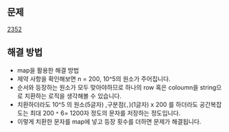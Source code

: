 ## 문제

[2352](https://leetcode.com/problems/equal-row-and-column-pairs/?envType=study-plan-v2&envId=leetcode-75)

## 해결 방법

- map을 활용한 해결 방법
- 제약 사항을 확인해보면 n = 200, 10^5의 원소가 주어집니다.
- 순서와 등장하는 원소가 모두 맞아야하므로 하나의 row 혹은 coloumn을 string으로 치환하는 로직을 생각해볼 수 있습니다.
- 치환하더라도 10^5 의 원소(5글자) ,구분점(`,`)(1글자) x 200 를 하더라도 공간복잡도는 최대 200 `*` 6= 1200자 정도의 문자를 저장하는 정도입니다.
- 이렇게 치환한 문자를 map에 넣고 등장 횟수를 더하면 문제가 해결됩니다.
